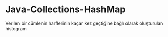 # Java-Collections-HashMap
Verilen bir cümlenin harflerinin kaçar kez geçtiğine bağlı olarak oluşturulan histogram
